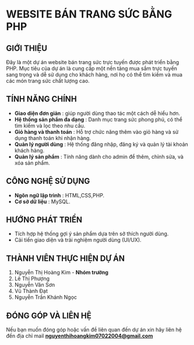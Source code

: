 # WEBSITE BÁN TRANG SỨC BẰNG PHP
## GIỚI THIỆU
Đây là một dự án website bán trang sức trực tuyến được phát triển bằng PHP. Mục tiêu của dự án là cung cấp một nền tảng mua sắm trực tuyến sang trọng và dễ sử dụng cho khách hàng, nơi họ có thể tìm kiếm và mua các món trang sức chất lượng cao.
## TÍNH NĂNG CHÍNH
- **Giao diện đơn giản** : giúp người dùng thao tác một cách dễ hiểu hơn.
- **Hệ thống sản phẩm đa dạng** : Danh mục trang sức phong phú, có thể tìm kiếm và lọc theo nhu cầu.
- **Giỏ hàng và thanh toán** : Hỗ trợ chức năng thêm vào giỏ hàng và sử dụng thanh toán khi nhận hàng.
- **Quản lý người dùng** : Hệ thống đăng nhập, đăng ký và quản lý tài khoản khách hàng.
- **Quản lý sản phẩm** : Tính năng dành cho admin để thêm, chỉnh sửa, và xóa sản phẩm.
## CÔNG NGHỆ SỬ DỤNG
- **Ngôn ngữ lập trình** : HTML,CSS,PHP.
- **Cơ sở dữ liệu** : MySQL.
## HƯỚNG PHÁT TRIỂN
- Tích hợp hệ thống gợi ý sản phẩm dựa trên sở thích người dùng.
- Cải tiến giao diện và trải nghiệm người dùng (UI/UX).
## THÀNH VIÊN THỰC HIỆN DỰ ÁN
1. Nguyễn Thị Hoàng Kim - **Nhóm trưởng**
2. Lê Thị Phượng
3. Nguyễn Văn Sơn
4. Vũ Thành Đạt
5. Nguyễn Trần Khánh Ngọc
## ĐÓNG GÓP VÀ LIÊN HỆ
Nếu bạn muốn đóng góp hoặc vấn đề liên quan đến dự án xin hãy liên hệ đến địa chỉ mail **nguyenthihoangkim07022004@gmail.com**

